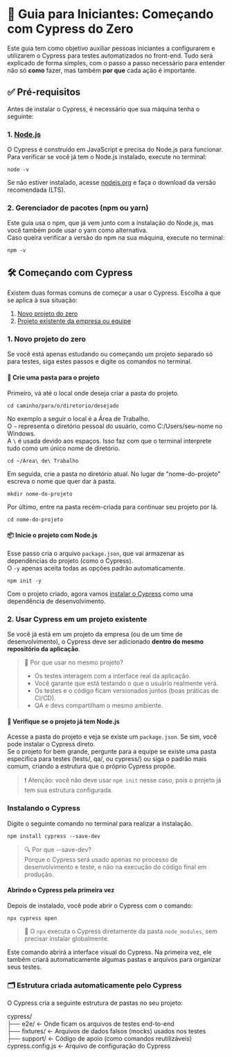 # 🚀 Guia para Iniciantes: Começando com Cypress do Zero

Este guia tem como objetivo auxiliar pessoas iniciantes a configurarem e utilizarem o Cypress para testes automatizados no front-end.
Tudo será explicado de forma simples, com o passo a passo necessário para entender não só **como** fazer, mas também **por que** cada ação é importante.

## ✅ Pré-requisitos

Antes de instalar o Cypress, é necessário que sua máquina tenha o seguinte:

### 1. [Node.js](https://nodejs.org/)

O Cypress é construído em JavaScript e precisa do Node.js para funcionar.
<br/>
Para verificar se você já tem o Node.js instalado, execute no terminal:
```
node -v
```
Se não estiver instalado, acesse [nodejs.org](https://www.nodejs.tech/pt-br/download) e faça o download da versão recomendada (LTS).

### 2. Gerenciador de pacotes (npm ou yarn)

Este guia usa o npm, que já vem junto com a instalação do Node.js, mas você também pode usar o yarn como alternativa.
<br/>
Caso queira verificar a versão do npm na sua máquina, execute no terminal:
```
npm -v
```

## 🛠️ Começando com Cypress

Existem duas formas comuns de começar a usar o Cypress. Escolha a que se aplica à sua situação:

1. [Novo projeto do zero](#1-novo-projeto-do-zero)
2. [Projeto existente da empresa ou equipe](#2-usar-cypress-em-um-projeto-existente)

### 1. Novo projeto do zero

Se você está apenas estudando ou começando um projeto separado só para testes, siga estes passos e digite os comandos no terminal.

#### 🧱 Crie uma pasta para o projeto

Primeiro, vá até o local onde deseja criar a pasta do projeto.
```
cd caminho/para/o/diretorio/desejado
```
No exemplo a seguir o local é a Área de Trabalho.
<br/>
O `~` representa o diretório pessoal do usuário, como C:/Users/seu-nome no Windows.
<br/>
A `\` é usada devido aos espaços. Isso faz com que o terminal interprete tudo como um único nome de diretório.
```
cd ~/Área\ de\ Trabalho
```
Em seguida, crie a pasta no diretório atual. No lugar de "nome-do-projeto" escreva o nome que quer dar à pasta. 
```
mkdir nome-do-projeto
```
Por último, entre na pasta recém-criada para continuar seu projeto por lá.
```
cd nome-do-projeto
```

#### 📦 Inicie o projeto com Node.js

Esse passo cria o arquivo `package.json`, que vai armazenar as dependências do projeto (como o Cypress).
<br/>
O `-y` apenas aceita todas as opções padrão automaticamente.
```
npm init -y
```

Com o projeto criado, agora vamos [instalar o Cypress](#instalando-o-cypress) como uma dependência de desenvolvimento.

### 2. Usar Cypress em um projeto existente

Se você já está em um projeto da empresa (ou de um time de desenvolvimento), o Cypress deve ser adicionado **dentro do mesmo repositório da aplicação**.

> 👀 Por que usar no mesmo projeto?
> - Os testes interagem com a interface real da aplicação.
> - Você garante que está testando o que o usuário realmente verá.
> - Os testes e o código ficam versionados juntos (boas práticas de CI/CD).
> - QA e devs compartilham o mesmo ambiente.

#### 🔎 Verifique se o projeto já tem Node.js

Acesse a pasta do projeto e veja se existe um `package.json`. Se sim, você pode instalar o Cypress direto.
<br/>
Se o projeto for bem grande, pergunte para a equipe se existe uma pasta específica para testes (tests/, qa/, ou cypress/) ou siga o padrão mais comum, criando a estrutura que o próprio Cypress propõe.

> ❗ Atenção: você não deve usar `npm init` nesse caso, pois o projeto já tem sua estrutura configurada.

### Instalando o Cypress

Digite o seguinte comando no terminal para realizar a instalação.

```
npm install cypress --save-dev
```

> 🔍 Por que --save-dev?
> <br/>Porque o Cypress será usado apenas no processo de desenvolvimento e teste, e não na execução do código final em produção.

#### Abrindo o Cypress pela primeira vez

Depois de instalado, você pode abrir o Cypress com o comando:

```
npx cypress open
```
> 📌 O `npx` executa o Cypress diretamente da pasta `node_modules`, sem precisar instalar globalmente.

Este comando abrirá a interface visual do Cypress. Na primeira vez, ele também criará automaticamente algumas pastas e arquivos para organizar seus testes.

### 🗂️ Estrutura criada automaticamente pelo Cypress

O Cypress cria a seguinte estrutura de pastas no seu projeto:

cypress/<br/>
├── e2e/           ← Onde ficam os arquivos de testes end-to-end<br/>
├── fixtures/      ← Arquivos de dados falsos (mocks) usados nos testes<br/>
├── support/       ← Código de apoio (como comandos reutilizáveis)<br/>
cypress.config.js  ← Arquivo de configuração do Cypress
